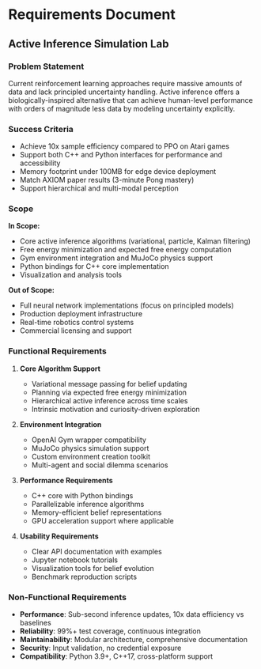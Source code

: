 # Requirements Document
## Active Inference Simulation Lab

### Problem Statement
Current reinforcement learning approaches require massive amounts of data and lack principled uncertainty handling. Active inference offers a biologically-inspired alternative that can achieve human-level performance with orders of magnitude less data by modeling uncertainty explicitly.

### Success Criteria
- Achieve 10x sample efficiency compared to PPO on Atari games
- Support both C++ and Python interfaces for performance and accessibility
- Memory footprint under 100MB for edge device deployment
- Match AXIOM paper results (3-minute Pong mastery)
- Support hierarchical and multi-modal perception

### Scope
**In Scope:**
- Core active inference algorithms (variational, particle, Kalman filtering)
- Free energy minimization and expected free energy computation
- Gym environment integration and MuJoCo physics support
- Python bindings for C++ core implementation
- Visualization and analysis tools

**Out of Scope:**
- Full neural network implementations (focus on principled models)
- Production deployment infrastructure
- Real-time robotics control systems
- Commercial licensing and support

### Functional Requirements
1. **Core Algorithm Support**
   - Variational message passing for belief updating
   - Planning via expected free energy minimization
   - Hierarchical active inference across time scales
   - Intrinsic motivation and curiosity-driven exploration

2. **Environment Integration**
   - OpenAI Gym wrapper compatibility
   - MuJoCo physics simulation support
   - Custom environment creation toolkit
   - Multi-agent and social dilemma scenarios

3. **Performance Requirements**
   - C++ core with Python bindings
   - Parallelizable inference algorithms
   - Memory-efficient belief representations
   - GPU acceleration support where applicable

4. **Usability Requirements**
   - Clear API documentation with examples
   - Jupyter notebook tutorials
   - Visualization tools for belief evolution
   - Benchmark reproduction scripts

### Non-Functional Requirements
- **Performance**: Sub-second inference updates, 10x data efficiency vs baselines
- **Reliability**: 99%+ test coverage, continuous integration
- **Maintainability**: Modular architecture, comprehensive documentation
- **Security**: Input validation, no credential exposure
- **Compatibility**: Python 3.9+, C++17, cross-platform support